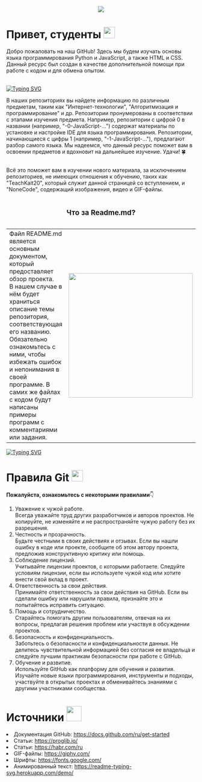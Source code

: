 <div id="header" align="center">
  <img src="https://github.com/TeachKait20/NoneCode/blob/main/banner%20readme%20git%20kait20.png?raw=true"/>
</div>

<h1>
  Привет, студенты
  <img src="https://media.giphy.com/media/hvRJCLFzcasrR4ia7z/giphy.gif" width="30px"/>
</h1>

<p>
  Добро пожаловать на наш GitHub! Здесь мы будем изучать основы языка программирования Python и JavaScript, а также HTML и CSS. Данный ресурс был создан в качестве дополнительной помощи при работе с кодом и для обмена опытом.<br><br>

<a href="https://git.io/typing-svg"><img src="https://readme-typing-svg.herokuapp.com?font=Inconsolata&duration=6000&pause=4000&color=1AB30B&random=false&width=435&height=30&lines=%23+my+first+program;print(%22Hello%2C+World!%22)+" alt="Typing SVG" /></a>
  
  В наших репозиториях вы найдете информацию по различным предметам, таким как "Интернет-технологии", "Алгоритмизация и программирование" и др. Репозитории пронумерованы в соответствии с этапами изучения предмета. Например, репозитории с цифрой 0 в названии (например, "-0-JavaScript-...") содержат материалы по установке и настройке IDE для языка программирования. Репозитории, начинающиеся с цифры 1 (например, "-1-JavaScript-..."), предлагают разбор самого языка. Мы надеемся, что данный ресурс поможет вам в освоении предметов и вдохновит на дальнейшее изучение. Удачи! 🍀<br><br>

  
  Всё это поможет вам в изучении нового материала, за исключением репозиториев, не имеющих отношения к обучению, таких как "TeachKait20", который служит данной страницей со вступлением, и "NoneCode", содержащий изображения, видео и GIF-файлы.
</p>

<table>
  <caption><h3>Что за Readme.md?</h3></caption>
  <tr>
    <td style="vertical-align: middle;">Файл README.md является основным документом, который предоставляет обзор проекта.<br>
      В нашем случае в нём будет храниться описание темы репозитория, соответствующая<br>
      его названию. Обязательно ознакомьтесь с ними, чтобы избежать ошибок<br> 
      и непонимания в своей программе. В самих же файлах с кодом будут написаны примеры программ с комментариями или задания.
    </td>
    <td><img src="https://media3.giphy.com/media/v1.Y2lkPTc5MGI3NjExejVyZGR0ZTVqNDlwbjhyeDJ1djN3eGhkZ2R2N2ZrY3gzMG5xb2QzdSZlcD12MV9pbnRlcm5hbF9naWZfYnlfaWQmY3Q9Zw/HLB0nLA36GCCo6JuB5/giphy.webp" width="330"></td>
  </tr>
</table>

<a href="https://git.io/typing-svg"><img src="https://readme-typing-svg.herokuapp.com?font=Fira+Code&duration=6000&pause=4000&color=1AB30B&random=false&width=435&lines=study+%3D+True;%23+Good+luck!" alt="Typing SVG" /></a>

<h1>
  Правила Git
  <img src="https://media1.giphy.com/media/v1.Y2lkPTc5MGI3NjExZ3UybHY5eXhjb3UwaGM5bmw2MWY4ODd0Z3ZoY2c1eHVpazZsenFzMiZlcD12MV9pbnRlcm5hbF9naWZfYnlfaWQmY3Q9Zw/du3J3cXyzhj75IOgvA/giphy.webp" width="30px"/>
</h1>
<p><b>Пожалуйста, ознакомьтесь с некоторыми правилами</b>👇</p>

1. Уважение к чужой работе.<br>Всегда уважайте труд других разработчиков и авторов проектов. Не копируйте, не изменяйте и не распространяйте чужую работу без их разрешения.
2. Честность и прозрачность.<br>Будьте честными в своих действиях и отзывах. Если вы нашли ошибку в коде или проекте, сообщите об этом автору проекта, предложив конструктивную критику или помощь.
3. Соблюдение лицензий.<br>Учитывайте лицензии проектов, с которыми работаете. Следуйте условиям лицензии, если вы используете чужой код или хотите внести свой вклад в проект.
4. Ответственность за свои действия.<br>Принимайте ответственность за свои действия на GitHub. Если вы сделали ошибку или нарушили правила, признайте это и попытайтесь исправить ситуацию.
5. Помощь и сотрудничество.<br>Старайтесь помогать другим пользователям, отвечая на их вопросы, предлагая решения проблем или участвуя в обсуждении проектов.
6. Безопасность и конфиденциальность.<br>Заботьтесь о безопасности и конфиденциальности данных. Не делитесь чувствительной информацией без согласия ее владельца и следуйте лучшим практикам безопасности при работе с GitHub.
7. Обучение и развитие.<br>Используйте GitHub как платформу для обучения и развития. Изучайте новые языки программирования, инструменты и подходы, участвуйте в открытых проектах и обменивайтесь знаниями с другими участниками сообщества.


<h1>
  Источники
  <img src="https://media0.giphy.com/media/v1.Y2lkPTc5MGI3NjExNThtYzJiaDYycm9kYjFmOGV4dHBhaHkyM2I5cnM2N3ZsNnZsbDdmMyZlcD12MV9pbnRlcm5hbF9naWZfYnlfaWQmY3Q9Zw/u72zG5iGs0ilVhXnIL/giphy.webp" width="40px"/>
</h1
  
- Документация GitHub: https://docs.github.com/ru/get-started
- Статьи: https://proglib.io/
- Статьи: https://habr.com/ru
- GIF-файлы: https://giphy.com/
- Шрифты: https://fonts.google.com/
- Анимированный текст: https://readme-typing-svg.herokuapp.com/demo/
